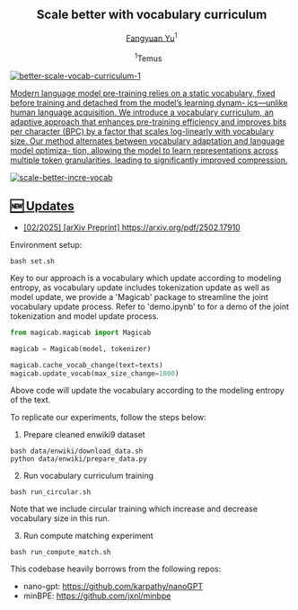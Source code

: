 <div align="center">
<h2 align="center">
   <b>Scale better with vocabulary curriculum</b>
</h2>

<div>
  <a target="_blank" href="https://scholar.google.com.sg/citations?user=GqZfs_IAAAAJ&hl=en">Fangyuan&nbsp;Yu</a><sup>1</sup>
</div>

<br />
<sup>1</sup>Temus&nbsp;&nbsp;&nbsp;
<br />
<div align="center">
    <a href="xxx" target="_blank">
</div>
</div>

![better-scale-vocab-curriculum-1](https://github.com/user-attachments/assets/85616d2b-c882-4aa8-a36d-4f988011ed59)

Modern language model pre-training relies on a static
vocabulary, fixed before training and detached from the model’s learning dynam-
ics—unlike human language acquisition. We introduce a vocabulary curriculum,
an adaptive approach that enhances pre-training efficiency and improves bits per
character (BPC) by a factor that scales log-linearly with vocabulary size. Our
method alternates between vocabulary adaptation and language model optimiza-
tion, allowing the model to learn representations across multiple token granularities,
leading to significantly improved compression. 

![scale-better-incre-vocab](https://github.com/user-attachments/assets/7ef0598c-adeb-428b-b357-f657322c0dfa)


## :new: Updates
- [02/2025] [arXiv Preprint] https://arxiv.org/pdf/2502.17910

Environment setup: 
```
bash set.sh
```

Key to our approach is a vocabulary which update according to modeling entropy, as vocabulary update includes tokenization update as well as model update, we provide a 'Magicab' package to streamline the joint vocabulary update process. Refer to 'demo.ipynb' to for a demo of the joint tokenization and model update process. 

```python
from magicab.magicab import Magicab

magicab = Magicab(model, tokenizer)

magicab.cache_vocab_change(text=texts)
magicab.update_vocab(max_size_change=1000)
```
Above code will update the vocabulary according to the modeling entropy of the text. 

To replicate our experiments, follow the steps below: 

1. Prepare cleaned enwiki9 dataset 
```
bash data/enwiki/download_data.sh
python data/enwiki/prepare_data.py
```

2. Run vocabulary curriculum training 
```
bash run_circular.sh
```
Note that we include circular training which increase and decrease vocabulary size in this run. 

3. Run compute matching experiment 
```
bash run_compute_match.sh
```

This codebase heavily borrows from the following repos: 
- nano-gpt: https://github.com/karpathy/nanoGPT
- minBPE: https://github.com/jxnl/minbpe
